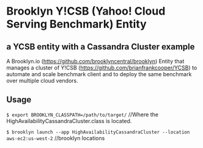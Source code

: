 Brooklyn Y!CSB (Yahoo! Cloud Serving Benchmark) Entity
=====================================================

a YCSB entity with a Cassandra Cluster example
----------------------------------------------

A Brooklyn.io (https://github.com/brooklyncentral/brooklyn) Entity that manages a cluster of 
Y!CSB (https://github.com/brianfrankcooper/YCSB) to automate and
scale benchmark client and to deploy the same benchmark over multiple cloud vendors.

Usage
-----

`$ export BROOKLYN_CLASSPATH=/path/to/target/`  //Where the HighAvailabilityCassandraCluster.class is located.

`$ brooklyn launch --app HighAvailabilityCassandraCluster --location aws-ec2:us-west-2` //brooklyn locations

